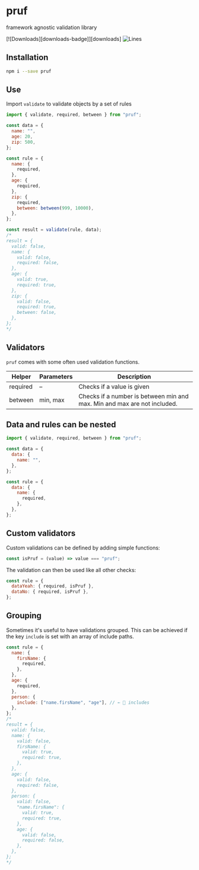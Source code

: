 # pruf

framework agnostic validation library

[![Downloads][downloads-badge]][downloads] ![Lines](https://img.shields.io/badge/Coverage-0%25-brightgreen.svg)

## Installation

```sh
npm i --save pruf
```

## Use

Import `validate` to validate objects by a set of rules

```js
import { validate, required, between } from "pruf";

const data = {
  name: "",
  age: 20,
  zip: 500,
};

const rule = {
  name: {
    required,
  },
  age: {
    required,
  },
  zip: {
    required,
    between: between(999, 10000),
  },
};

const result = validate(rule, data);
/*
result = {
  valid: false,
  name: {
    valid: false,
    required: false,
  },
  age: {
    valid: true,
    required: true,
  },
  zip: {
    valid: false,
    required: true,
    between: false,
  },
};
*/
```

## Validators

`pruf` comes with some often used validation functions.

| Helper   | Parameters | Description                                                              |
| -------- | ---------- | ------------------------------------------------------------------------ |
| required | –          | Checks if a value is given                                               |
| between  | min, max   | Checks if a number is between min and max. Min and max are not included. |

## Data and rules can be nested

```js
import { validate, required, between } from "pruf";

const data = {
  data: {
    name: "",
  },
};

const rule = {
  data: {
    name: {
      required,
    },
  },
};
```

## Custom validators

Custom validations can be defined by adding simple functions:

```js
const isPruf = (value) => value === "pruf";
```

The validation can then be used like all other checks:

```js
const rule = {
  dataYeah: { required, isPruf },
  dataNo: { required, isPruf },
};
```

## Grouping

Sometimes it's useful to have validations grouped. This can be achieved if the key `include` is set with an array of include paths.

```js
const rule = {
  name: {
    firsName: {
      required,
    },
  },
  age: {
    required,
  },
  person: {
    include: ["name.firsName", "age"], // ← 💫 includes
  },
};
/*
result = {
  valid: false,
  name: {
    valid: false,
    firsName: {
      valid: true,
      required: true,
    },
  },
  age: {
    valid: false,
    required: false,
  },
  person: {
    valid: false,
    "name.firsName": {
      valid: true,
      required: true,
    },
    age: {
      valid: false,
      required: false,
    },
  },
};
*/
```
